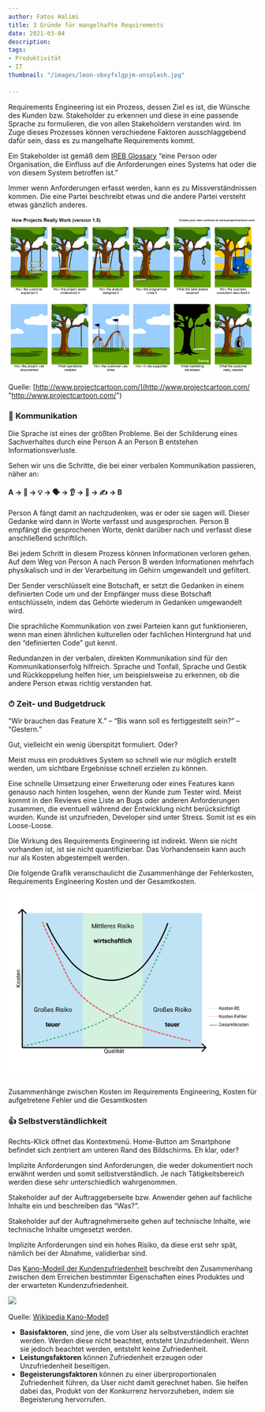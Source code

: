 ```yaml
---
author: Fatos Halimi
title: 3 Gründe für mangelhafte Requirements
date: 2021-03-04
description: 
tags:
- Produktivität
- IT
thumbnail: "/images/leon-vbxyfxlgpjm-unsplash.jpg"

---
```

Requirements Engineering ist ein Prozess, dessen Ziel es ist, die Wünsche des Kunden bzw. Stakeholder zu erkennen und diese in eine passende Sprache zu formulieren, die von allen Stakeholdern verstanden wird. Im Zuge dieses Prozesses können verschiedene Faktoren ausschlaggebend dafür sein, dass es zu mangelhafte Requirements kommt.

Ein Stakeholder ist gemäß dem [IREB Glossary](https://www.ireb.org/de/cpre/cpre-glossary/ "IREB Glossary") “eine Person oder Organisation, die Einfluss auf die Anforderungen eines Systems hat oder die von diesem System betroffen ist.”

Immer wenn Anforderungen erfasst werden, kann es zu Missverständnissen kommen. Die eine Partei beschreibt etwas und die andere Partei versteht etwas gänzlich anderes.

![](/images/image-axd.png)

Quelle: [http://www.projectcartoon.com/](http://www.projectcartoon.com/ "http://www.projectcartoon.com/")

### 📣 Kommunikation

Die Sprache ist eines der größten Probleme. Bei der Schilderung eines Sachverhaltes durch eine Person A an Person B entstehen Informationsverluste.

Sehen wir uns die Schritte, die bei einer verbalen Kommunikation passieren, näher an:

#### A → 🧠 → 💡 → 🗣 → 👂 → 🤔 → ✍️ → B

Person A fängt damit an nachzudenken, was er oder sie sagen will. Dieser Gedanke wird dann in Worte verfasst und ausgesprochen. Person B empfängt die gesprochenen Worte, denkt darüber nach und verfasst diese anschließend schriftlich.

Bei jedem Schritt in diesem Prozess können Informationen verloren gehen. Auf dem Weg von Person A nach Person B werden Informationen mehrfach physikalisch und in der Verarbeitung im Gehirn umgewandelt und gefiltert.

Der Sender verschlüsselt eine Botschaft, er setzt die Gedanken in einem definierten Code um und der Empfänger muss diese Botschaft entschlüsseln, indem das Gehörte wiederum in Gedanken umgewandelt wird.

Die sprachliche Kommunikation von zwei Parteien kann gut funktionieren, wenn man einen ähnlichen kulturellen oder fachlichen Hintergrund hat und den “definierten Code” gut kennt.

Redundanzen in der verbalen, direkten Kommunikation sind für den Kommunikationserfolg hilfreich. Sprache und Tonfall, Sprache und Gestik und Rückkoppelung helfen hier, um beispielsweise zu erkennen, ob die andere Person etwas richtig verstanden hat.

### ⏱ Zeit- und Budgetdruck

“Wir brauchen das Feature X.” – “Bis wann soll es fertiggestellt sein?” – “Gestern.”

Gut, vielleicht ein wenig überspitzt formuliert. Oder?

Meist muss ein produktives System so schnell wie nur möglich erstellt werden, um sichtbare Ergebnisse schnell erzielen zu können.

Eine schnelle Umsetzung einer Erweiterung oder eines Features kann genauso nach hinten losgehen, wenn der Kunde zum Tester wird. Meist kommt in den Reviews eine Liste an Bugs oder anderen Anforderungen zusammen, die eventuell während der Entwicklung nicht berücksichtigt wurden. Kunde ist unzufrieden, Developer sind unter Stress. Somit ist es ein Loose-Loose.

Die Wirkung des Requirements Engineering ist indirekt. Wenn sie nicht vorhanden ist, ist sie nicht quantifizierbar. Das Vorhandensein kann auch nur als Kosten abgestempelt werden.

Die folgende Grafik veranschaulicht die Zusammenhänge der Fehlerkosten, Requirements Engineering Kosten und der Gesamtkosten.

![](/images/frame-1-4.png)

Zusammenhänge zwischen Kosten im Requirements Engineering, Kosten für aufgetretene Fehler und die Gesamtkosten

### 👍 Selbstverständlichkeit

Rechts-Klick öffnet das Kontextmenü. Home-Button am Smartphone befindet sich zentriert am unteren Rand des Bildschirms. Eh klar, oder?

Implizite Anforderungen sind Anforderungen, die weder dokumentiert noch erwähnt werden und somit selbstverständlich. Je nach Tätigkeitsbereich werden diese sehr unterschiedlich wahrgenommen.

Stakeholder auf der Auftraggeberseite bzw. Anwender gehen auf fachliche Inhalte ein und beschreiben das “Was?”.

Stakeholder auf der Auftragnehmerseite gehen auf technische Inhalte, wie technische Inhalte umgesetzt werden.

Implizite Anforderungen sind ein hohes Risiko, da diese erst sehr spät, nämlich bei der Abnahme, validierbar sind.

Das [Kano-Modell der Kundenzufriedenheit](https://de.wikipedia.org/wiki/Kano-Modell "Kano-Modell") beschreibt den Zusammenhang zwischen dem Erreichen bestimmter Eigenschaften eines Produktes und der erwarteten Kundenzufriedenheit.

![](https://upload.wikimedia.org/wikipedia/commons/thumb/2/23/Kano_Modell_allgemein.svg/1200px-Kano_Modell_allgemein.svg.png)

Quelle: [Wikipedia Kano-Modell](https://de.wikipedia.org/wiki/Kano-Modell#/media/Datei:Kano_Modell_allgemein.svg "Wikipedia Kano-Modell")

* **Basisfaktoren**, sind jene, die vom User als selbstverständlich erachtet werden. Werden diese nicht beachtet, entsteht Unzufriedenheit. Wenn sie jedoch beachtet werden, entsteht keine Zufriedenheit.
* **Leistungsfaktoren** können Zufriedenheit erzeugen oder Unzufriedenheit beseitigen.
* **Begeisterungsfaktoren** können zu einer überproportionalen Zufriedenheit führen, da User nicht damit gerechnet haben. Sie helfen dabei das, Produkt von der Konkurrenz hervorzuheben, indem sie Begeisterung hervorrufen.